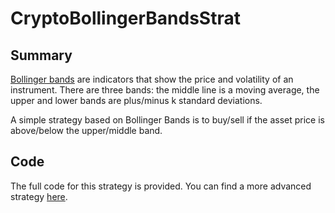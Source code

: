 # CryptoBollingerBandsStrat

## Summary

[Bollinger bands](https://en.wikipedia.org/wiki/Bollinger_Bands) are indicators that show the price and volatility of an instrument. There are three bands: the middle line is a moving average, the upper and lower bands are plus/minus k standard deviations.

A simple strategy based on Bollinger Bands is to buy/sell if the asset price is above/below the upper/middle band.

## Code 

The full code for this strategy is provided. You can find a more advanced strategy [here](https://github.com/CUATS/DynamicBreakoutStrategy).
